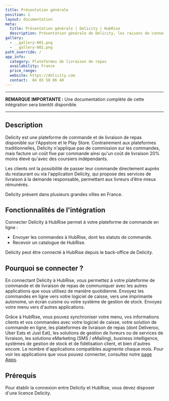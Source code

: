 ```yaml
---
title: Présentation générale
position: 1
layout: documentation
meta:
  title: Présentation générale | Delicity | HubRise
  description: Présentation générale de Delicity, les raisons de connecter Delicity à HubRise et les fonctionnalités de l'intégration faite par Delicity avec HubRise.
gallery:
  - __gallery-001.png
  - __gallery-002.png
path_override: /
app_info:
  category: Plateformes de livraison de repas
  availability: France
  price_range:
  website: https://delicity.com
  contact:  04 83 58 06 48
---
```


---

**REMARQUE IMPORTANTE :** Une documentation complète de cette intégration sera bientôt disponible.

---

## Description

Delicity est une plateforme de commande et de livraison de repas disponible sur l'Appstore et le Play Store. 
Contrairement aux plateformes traditionnelles, Delicity n'applique pas de commission sur les commandes, mais facture un coût fixe par commande ainsi qu'un coût de livraison 20% moins élevé qu'avec des coursiers indépendants. 

Les clients ont la possibilité de passer leur commande directement auprès du restaurant ou via l'application Delicity, qui propose des services de livraison à la demande responsable, permettant aux livreurs d’être mieux rémunérés.

Delicity présent dans plusieurs grandes villes en France.


## Fonctionnalités de l'intégration

Connecter Delicity à HubRise permet à votre plateforme de commande en ligne :

- Envoyer les commandes à HubRise, dont les statuts de commande.
- Recevoir un catalogue de HubRise.

Delicity peut être connecté à HubRise depuis le back-office de Delicity.

## Pourquoi se connecter ?

En connectant Delicity à HubRise, vous permettez à votre plateforme de commande et de livraison de repas de communiquer avec les autres applications que vous utilisez de manière quotidienne. Envoyez les commandes en ligne vers votre logiciel de caisse, vers une imprimante autonome, un écran cuisine ou votre système de gestion de stock. Envoyez votre menu vers d'autres applications.

Grâce à HubRise, vous pouvez synchroniser votre menu, vos informations clients et vos commandes avec votre logiciel de caisse, votre solution de commande en ligne, les plateformes de livraison de repas (dont Deliveroo, Uber Eats et Just Eat), les solutions de gestion de livreurs ou de services de livraison, les solutions eMarketing (SMS / eMailing), business intelligence, systèmes de gestion de stock et de fidélisation client, et bien d'autres encore. Le nombre d'applications compatibles augmente chaque mois. Pour voir les applications que vous pouvez connecter, consultez notre [page Apps](/apps).

## Prérequis

Pour établir la connexion entre Delicity et HubRise, vous devez disposer d'une licence Delicity.

